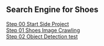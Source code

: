 ## Search Engine for Shoes

[Step 00 Start Side Project](https://mapadubak.tistory.com/109)<br>
[Step 01 Shoes Image Crawling](https://mapadubak.tistory.com/110)<br>
[Step 02 Object Detection test](https://mapadubak.tistory.com/113)<br>
